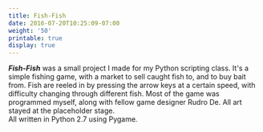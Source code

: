 ```yaml
---
title: Fish-Fish
date: 2016-07-20T10:25:09-07:00
weight: '50'
printable: true
display: true
---
```

_**Fish-Fish**_ was a small project I made for my Python scripting class. It's a simple fishing game, with a market to sell caught fish to, and to buy bait from. Fish are reeled in by pressing the arrow keys at a certain speed, with difficulty changing through different fish. Most of the game was programmed myself, along with fellow game designer Rudro De. All art stayed at the placeholder stage.\
​All written in Python 2.7 using Pygame.
